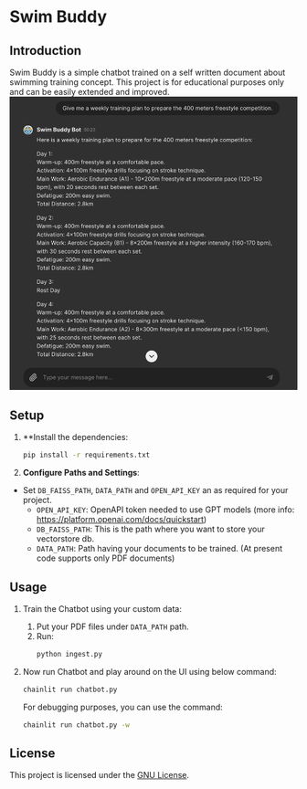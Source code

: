 # Swim Buddy

## Introduction
Swim Buddy is a simple chatbot trained on a self written document about swimming training concept. 
This project is for educational purposes only and can be easily extended and improved.
![Alt text](images/bot_intro.png)
## Setup
1. **Install the dependencies:
   ```bash
   pip install -r requirements.txt
   ```

2. **Configure Paths and Settings**:
- Set `DB_FAISS_PATH`, `DATA_PATH` and `OPEN_API_KEY` an as required for your project. 
  - `OPEN_API_KEY`: OpenAPI token needed to use GPT models (more info: https://platform.openai.com/docs/quickstart)
  - `DB_FAISS_PATH`: This is the path where you want to store your vectorstore db.
  - `DATA_PATH`: Path having your documents to be trained. (At present code supports only PDF documents)

## Usage
1. Train the Chatbot using your custom data:
   1. Put your PDF files under `DATA_PATH` path.
   2. Run:
      ```bash
      python ingest.py
      ```
   
3. Now run Chatbot and play around on the UI using below command:
   ```bash
   chainlit run chatbot.py
   ```
    For debugging purposes, you can use the command:
   ```bash
   chainlit run chatbot.py -w
   ```
## License
This project is licensed under the [GNU License](License).